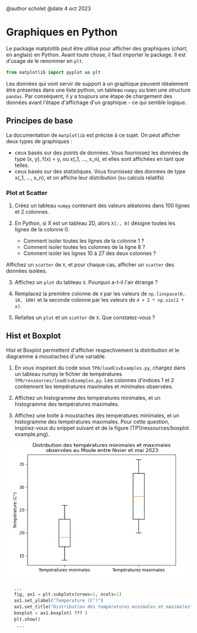 @author scholet @date 4 oct 2023

# Graphiques en Python

Le package matplotlib peut être utilisé pour afficher des graphiques (_chart_, en anglais) en Python. Avant toute chose, il faut importer le package. Il est d'usage de le renommer en `plt`.

```python
from matplotlib import pyplot as plt
```

Les données qui vont servir de support à un graphique peuvent idéalement être présentes dans une liste python, un tableau `numpy` ou bien une structure `pandas`. Par conséquent, il y a toujours une étape de chargement des données avant l'étape d'affichage d'un graphique - ce qui semble logique.

## Principes de base

La documentation de `matplotlib` est précise à ce sujet. On peut afficher deux types de graphiques : 
* ceux basés sur des points de données. Vous fournissez les données de type (x, y), f(x) = y, ou x(_1, ..., x_n), et elles sont affichées en tant que telles.
* ceux basés sur des statistiques. Vous fournissez des données de type x(_1, ..., x_n), et on affiche leur distribution (ou calculs relatifs)

### Plot et Scatter

1. Créez un tableau `numpy` contenant des valeurs aléatoires dans 100 lignes et 2 colonnes.

2. En Python, si X est un tableau 2D, alors `X[:, 0]` désigne toutes les lignes de la colonne 0.
   * Comment isoler toutes les lignes de la colonne 1 ?
   * Comment isoler toutes les colonnes de la ligne 8 ?
   * Comment isoler les lignes 10 à 27 des deux colonnes ?

Affichez un `scatter` de `X`, et pour chaque cas, afficher un `scatter` des données isolées.

3. Affichez un `plot` du tableau `X`. Pourquoi a-t-il l'air étrange ?

4. Remplacez la première colonne de `X` par les valeurs de `np.linspace(0, 10, 100)` et la seconde colonne par les valeurs de `4 + 2 * np.sin(2 * x)`.

5. Refaites un `plot` et un `scatter` de `X`. Que constatez-vous ?

## Hist et Boxplot

Hist et Boxplot permettent d'afficher respectivement la distribution et le diagramme à moustaches d'une variable.

1. En vous inspirant du code sous `TP0/loadCsvExamples.py`, chargez dans un tableau numpy le fichier de températures `TP0/ressources/loadCsvExamples.py`. Les colonnes d'indices 1 et 2 contiennent les températures maximales et minimales observées.

2. Affichez un histogramme des températures minimales, et un histogramme des températures maximales.

3. Affichez une boite à moustaches des températures minimales, et un histogramme des températures maximales. Pour cette question, inspirez-vous du snippet suivant et de la figure (TP1/ressources/boxplot example.png).

![alt text](https://github.com/shoerley/m2physique/blob/master/TP1/ressources/boxplot%20example.png "Title")

```python
   ...
   fig, ax1 = plt.subplots(nrows=1, ncols=1)
   ax1.set_ylabel("Température (C°)")
   ax1.set_title("Distribution des températures minimales et maximales\n observées au Moule entre févier et mai 2023")
   boxplot = ax1.boxplot( ??? )
   plt.show()
    ...
```



